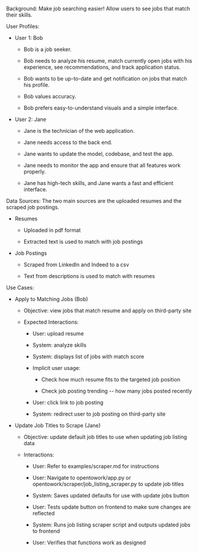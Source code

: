 Background: Make job searching easier! Allow users to see jobs that
match their skills.

User Profiles:

-   User 1: Bob

    -   Bob is a job seeker.

    -   Bob needs to analyze his resume, match currently open jobs with
        his experience, see recommendations, and track application
        status.

    -   Bob wants to be up-to-date and get notification on jobs that
        match his profile.

    -   Bob values accuracy.

    -   Bob prefers easy-to-understand visuals and a simple interface.

-   User 2: Jane

    -   Jane is the technician of the web application.

    -   Jane needs access to the back end.

    -   Jane wants to update the model, codebase, and test the app.

    -   Jane needs to monitor the app and ensure that all features work
        properly.

    -   Jane has high-tech skills, and Jane wants a fast and efficient
        interface.

Data Sources: The two main sources are the uploaded resumes and the
scraped job postings.

-   Resumes

    -   Uploaded in pdf format

    -   Extracted text is used to match with job postings

-   Job Postings

    -   Scraped from LinkedIn and Indeed to a csv

    -   Text from descriptions is used to match with resumes

Use Cases:

-   Apply to Matching Jobs (Bob)

    -   Objective: view jobs that match resume and apply on third-party
        site

    -   Expected Interactions:

        -   User: upload resume

        -   System: analyze skills

        -   System: displays list of jobs with match score

        -   Implicit user usage:

            -   Check how much resume fits to the targeted job position

            -   Check job posting trending -- how many jobs posted
                recently

        -   User: click link to job posting

        -   System: redirect user to job posting on third-party site

-   Update Job Titles to Scrape (Jane)

    -   Objective: update default job titles to use when updating job listing data

    -   Interactions:

        -   User: Refer to examples/scraper.md for instructions

        -   User: Navigate to opentowork/app.py or opentowork/scraper/job_listing_scraper.py to update job titles

        -   System: Saves updated defaults for use with update jobs button 

        -   User: Tests update button on frontend to make sure changes are reflected

        -   System: Runs job listing scraper script and outputs updated jobs to frontend

        -   User: Verifies that functions work as designed
